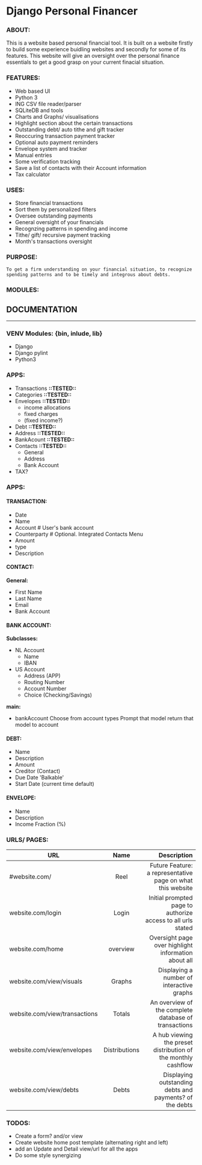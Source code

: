 # Django Personal Financer

### ABOUT:  
This is a website based personal financial tool. It is built on a website firstly to build some experience buidling websites and secondly for some of its features. This website will give an oversight over the personal finance essentials to get a good grasp on your current finacial situation.

### FEATURES:   
* Web based UI
* Python 3
* ING CSV file reader/parser
* SQLiteDB and tools
* Charts and Graphs/ visualisations
* Highlight section about the certain transactions
* Outstanding debt/ auto tithe and gift tracker
* Reoccuring transaction payment tracker
* Optional auto payment reminders
* Envelope system and tracker
* Manual entries
* Some verification tracking
* Save a list of contacts with their Account information
* Tax calculator

### USES:   
* Store financial transactions
* Sort them by personalized filters
* Oversee outstanding payments
* General oversight of your financials
* Recognzing patterns in spending and income
* Tithe/ gift/ recursive payment tracking
* Month's transactions oversight

### PURPOSE:    
    To get a firm understanding on your financial situation, to recognize spending patterns and to be timely and integrous about debts.

### MODULES:

## DOCUMENTATION
***

### VENV Modules: {bin, inlude, lib}    
* Django
* Django pylint
* Python3

### APPS:   
* Transactions  **::TESTED::**
* Categories    **::TESTED::**
* Envelopes     **::TESTED::**
    * income allocations
    * fixed charges
    * (fixed income?)
* Debt          **::TESTED::**
* Address       **::TESTED::**
* BankAcount    **::TESTED::**
* Contacts      **::TESTED::**
    * General
    * Address
    * Bank Account
* TAX?

### APPS:   
#### TRANSACTION:
* Date	
* Name	
* Account	            # User's bank account
* Counterparty	        # Optional. Integrated Contacts Menu
* Amount	
* type	
* Description

#### CONTACT:                
**General:**                    
* First Name                
* Last Name                 
* Email           
* Bank Account          

#### BANK ACCOUNT:
**Subclasses:**
* NL Account
    * Name
    * IBAN
* US Account
    * Address (APP)
    * Routing Number
    * Account Number
    * Choice (Checking/Savings)

**main:**
* bankAccount
    Choose from account types
    Prompt that model
    return that model to account

#### DEBT:
* Name
* Description
* Amount
* Creditor (Contact)
* Due Date 'Balkable'
* Start Date (current time default)

#### ENVELOPE:
* Name
* Description
* Income Fraction (%)



### URLS/ PAGES:

|    URL                             | Name                  | Description                                               |
| ------------------------------------|:----------------------:|------------------------------------------------------------:|
|    #website.com/                    | Reel                   | Future Feature: a representative page on what this website |has to offer
|    website.com/login                | Login                  | Initial prompted page to authorize access to all urls stated |below
|    website.com/home                 | overview               | Oversight page over highlight information about all |catagories
|    website.com/view/visuals         | Graphs                 | Displaying a number of interactive graphs|
|    website.com/view/transactions    | Totals                 | An overview of the complete database of transactions|
|    website.com/view/envelopes       | Distributions          | A hub viewing the preset distribution of the monthly cashflow|
|    website.com/view/debts           | Debts                  | Displaying outstanding debts and payments? of the debts |
            

### TODOS:  
* Create a form? and/or view
* Create website home post template (alternating right and left)
* add an Update and Detail view/url for all the apps
* Do some style synergizing
